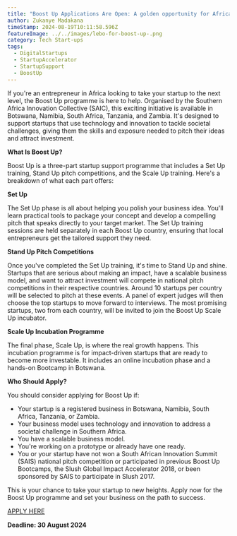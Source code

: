 ```yaml
---
title: "Boost Up Applications Are Open: A golden opportunity for African Startups"
author: Zukanye Madakana
timeStamp: 2024-08-19T10:11:58.596Z
featureImage: ../../images/lebo-for-boost-up-.png
category: Tech Start-ups
tags:
  - DigitalStartups
  - StartupAccelerator
  - StartupSupport
  - BoostUp
---
```

If you're an entrepreneur in Africa looking to take your startup to the next level, the Boost Up programme is here to help. Organised by the Southern Africa Innovation Collective (SAIC), this exciting initiative is available in Botswana, Namibia, South Africa, Tanzania, and Zambia. It's designed to support startups that use technology and innovation to tackle societal challenges, giving them the skills and exposure needed to pitch their ideas and attract investment.

**What Is Boost Up?**

Boost Up is a three-part startup support programme that includes a Set Up training, Stand Up pitch competitions, and the Scale Up training. Here's a breakdown of what each part offers:

**Set Up**

The Set Up phase is all about helping you polish your business idea. You'll learn practical tools to package your concept and develop a compelling pitch that speaks directly to your target market. The Set Up training sessions are held separately in each Boost Up country, ensuring that local entrepreneurs get the tailored support they need.

**Stand Up Pitch Competitions**

Once you've completed the Set Up training, it's time to Stand Up and shine. Startups that are serious about making an impact, have a scalable business model, and want to attract investment will compete in national pitch competitions in their respective countries. Around 10 startups per country will be selected to pitch at these events. A panel of expert judges will then choose the top startups to move forward to interviews. The most promising startups, two from each country, will be invited to join the Boost Up Scale Up incubator.

**Scale Up Incubation Programme**

The final phase, Scale Up, is where the real growth happens. This incubation programme is for impact-driven startups that are ready to become more investable. It includes an online incubation phase and a hands-on Bootcamp in Botswana.

**Who Should Apply?**

You should consider applying for Boost Up if:

* Your startup is a registered business in Botswana, Namibia, South Africa, Tanzania, or Zambia.
* Your business model uses technology and innovation to address a societal challenge in Southern Africa.
* You have a scalable business model.
* You're working on a prototype or already have one ready.
* You or your startup have not won a South African Innovation Summit (SAIS) national pitch competition or participated in previous Boost Up Bootcamps, the Slush Global Impact Accelerator 2018, or been sponsored by SAIS to participate in Slush 2017.

This is your chance to take your startup to new heights. Apply now for the Boost Up programme and set your business on the path to success.

[APPLY HERE](https://forms.gle/VeRHjMt6SWwq9qZq8)

**Deadline: 30 August 2024**